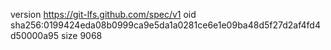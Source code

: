 version https://git-lfs.github.com/spec/v1
oid sha256:0199424eda08b0999ca9e5da1a0281ce6e1e09ba48d5f27d2af4fd4d50000a95
size 9068
